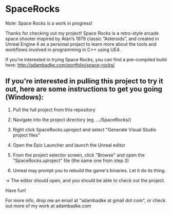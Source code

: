 # SpaceRocks
Note: Space Rocks is a work in progress!

Thanks for checking out my project! Space Rocks is a retro-style arcade space shooter inspired by Atari’s 1979 classic “Asteroids”, and created in Unreal Engine 4 as a personal project to learn more about the tools and workflows involved in programming in C++ using UE4.

If you're interested in trying Space Rocks, you can find a pre-compiled build here:
http://adambadke.com/portfolio/space-rocks/

If you're interested in pulling this project to try it out, here are some instructions to get you going (Windows):
------------------------------------------------------------------------------------------------------------------

1) Pull the full project from this repository

2) Navigate into the project directory (eg. .../SpaceRocks/)

3) Right click SpaceRocks.uproject and select "Generate Visual Studio project files"

4) Open the Epic Launcher and launch the Unreal editor

5) From the project selector screen, click "Browse" and open the "SpaceRocks.uproject" file (the same one from step 3)

6) Unreal may prompt you to rebuild the game's binaries. Let it do its thing.

-> The editor should open, and you should be able to check out the project.

Have fun!

For more info, drop me an email at "adambadke at gmail dot com", or check out more of my work at adambadke.com
